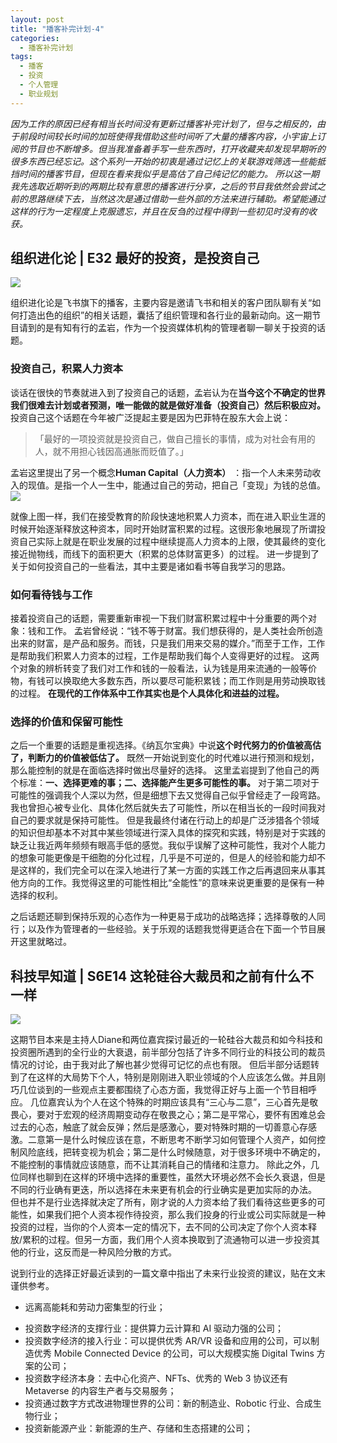 ```yaml
---
layout: post
title: "播客补完计划-4"
categories:
  - 播客补完计划
tags:
  - 播客
  - 投资
  - 个人管理
  - 职业规划
---
```


*因为工作的原因已经有相当长时间没有更新过播客补完计划了，但与之相反的，由于前段时间较长时间的加班使得我借助这些时间听了大量的播客内容，小宇宙上订阅的节目也不断增多。但当我准备着手写一些东西时，打开收藏夹却发现早期听的很多东西已经忘记。这个系列一开始的初衷是通过记忆上的关联游戏筛选一些能抵挡时间的播客节目，但现在看来我似乎是高估了自己纯记忆的能力。
所以这一期我先选取近期听到的两期比较有意思的播客进行分享，之后的节目我依然会尝试之前的思路继续下去，当然这次是通过借助一些外部的方法来进行辅助。希望能通过这样的行为一定程度上克服遗忘，并且在反刍的过程中得到一些初见时没有的收获。*


## 组织进化论 | E32 最好的投资，是投资自己
![](https://github.com/Boycetoon/MinusType/blob/master/image/微信图片_20220608230353.jpg?raw=true)

组织进化论是飞书旗下的播客，主要内容是邀请飞书和相关的客户团队聊有关“如何打造出色的组织”的相关话题，囊括了组织管理和各行业的最新动向。这一期节目请到的是有知有行的孟岩，作为一个投资媒体机构的管理者聊一聊关于投资的话题。
### 投资自己，积累人力资本
谈话在很快的节奏就进入到了投资自己的话题，孟岩认为在**当今这个不确定的世界我们很难去计划或者预测，唯一能做的就是做好准备（投资自己）然后积极应对。** 投资自己这个话题在今年被广泛提起主要是因为巴菲特在股东大会上说：

>「最好的一项投资就是投资自己，做自己擅长的事情，成为对社会有用的人，就不用担心钱因高通胀而贬值了。」

孟岩这里提出了另一个概念**Human Capital（人力资本）** ：指一个人未来劳动收入的现值。是指一个人一生中，能通过自己的劳动，把自己「变现」为钱的总值。
![](https://github.com/Boycetoon/MinusType/blob/master/image/7c27499f-a8e7-496c-a989-38831d15e966.png?raw=true)

就像上图一样，我们在接受教育的阶段快速地积累人力资本，而在进入职业生涯的时候开始逐渐释放这种资本，同时开始财富积累的过程。这很形象地展现了所谓投资自己实际上就是在职业发展的过程中继续提高人力资本的上限，使其最终的变化接近抛物线，而线下的面积更大（积累的总体财富更多）的过程。
进一步提到了关于如何投资自己的一些看法，其中主要是诸如看书等自我学习的思路。

### 如何看待钱与工作
接着投资自己的话题，需要重新审视一下我们财富积累过程中十分重要的两个对象：钱和工作。
孟岩曾经说：“钱不等于财富。我们想获得的，是人类社会所创造出来的财富，是产品和服务。而钱，只是我们用来交易的媒介。”而至于工作，工作是帮助我们积累人力资本的过程，工作是帮助我们每个人变得更好的过程。
这两个对象的辨析转变了我们对工作和钱的一般看法，认为钱是用来流通的一般等价物，有钱可以换取绝大多数东西，所以要尽可能积累钱；而工作则是用劳动换取钱的过程。
**在现代的工作体系中工作其实也是个人具体化和进益的过程。**

### 选择的价值和保留可能性
之后一个重要的话题是重视选择。《纳瓦尔宝典》中说**这个时代努力的价值被高估了，判断力的价值被低估了。** 既然一开始说到变化的时代难以进行预测和规划，那么能控制的就是在面临选择时做出尽量好的选择。
这里孟岩提到了他自己的两个标准：**一、选择更难的事；二、选择能产生更多可能性的事。**
对于第二项对于可能性的强调我个人深以为然，但是细想下去又觉得自己似乎曾经走了一段弯路。我也曾担心被专业化、具体化然后就失去了可能性，所以在相当长的一段时间我对自己的要求就是保持可能性。
但是我最终付诸在行动上的却是广泛涉猎各个领域的知识但却基本不对其中某些领域进行深入具体的探究和实践，特别是对于实践的缺乏让我近两年频频有眼高手低的感觉。我似乎误解了这种可能性，我对个人能力的想象可能更像是干细胞的分化过程，几乎是不可逆的，但是人的经验和能力却不是这样的，我们完全可以在深入地进行了某一方面的实践工作之后再退回来从事其他方向的工作。我觉得这里的可能性相比“全能性”的意味来说更重要的是保有一种选择的权利。

之后话题还聊到保持乐观的心态作为一种更易于成功的战略选择；选择尊敬的人同行；以及作为管理者的一些经验。关于乐观的话题我觉得更适合在下面一个节目展开这里就略过。

## 科技早知道 | S6E14 这轮硅谷大裁员和之前有什么不一样
![](https://github.com/Boycetoon/MinusType/blob/master/image/微信图片_20220608230405.png?raw=true)

这期节目本来是主持人Diane和两位嘉宾探讨最近的一轮硅谷大裁员和如今科技和投资圈所遇到的全行业的大衰退，前半部分包括了许多不同行业的科技公司的裁员情况的讨论，由于我对此了解也甚少觉得可记忆的点也有限。
但后半部分话题转到了在这样的大局势下个人，特别是刚刚进入职业领域的个人应该怎么做。并且刚巧几位谈到的一些观点主要都围绕了心态方面，我觉得正好与上面一个节目相呼应。
几位嘉宾认为个人在这个特殊的时期应该具有“三心与二意”，三心首先是敬畏心，要对于宏观的经济周期变动存在敬畏之心；第二是平常心，要怀有困难总会过去的心态，触底了就会反弹；然后是感激心，要对特殊时期的一切善意心存感激。二意第一是什么时候应该在意，不断思考不断学习如何管理个人资产，如何控制风险底线，把转变视为机会；第二是什么时候随意，对于很多环境中不确定的，不能控制的事情就应该随意，而不让其消耗自己的情绪和注意力。
除此之外，几位同样也聊到在这样的环境中选择的重要性，虽然大环境必然不会长久衰退，但是不同的行业确有更迭，所以选择在未来更有机会的行业确实是更加实际的办法。
但也并不是行业选择就决定了所有，刚才说的人力资本给了我们看待这些更多的可能性，如果我们把个人资本视作待投资，那么我们投身的行业或公司实际就是一种投资的过程，当你的个人资本一定的情况下，去不同的公司决定了你个人资本释放/累积的过程。但另一方面，我们用个人资本换取到了流通物可以进一步投资其他的行业，这反而是一种风险分散的方式。

说到行业的选择正好最近读到的一篇文章中指出了未来行业投资的建议，贴在文末谨供参考。
-  远离高能耗和劳动力密集型的行业；
* 投资数字经济的支撑行业：提供算力云计算和 AI 驱动力强的公司；
* 投资数字经济的接入行业：可以提供优秀 AR/VR 设备和应用的公司，可以制造优秀 Mobile Connected Device 的公司，可以大规模实施 Digital Twins 方案的公司；
* 投资数字经济本身：去中心化资产、NFTs、优秀的 Web 3 协议还有 Metaverse 的内容生产者与交易服务；
* 投资通过数字方式改进物理世界的公司：新的制造业、Robotic 行业、合成生物行业；
* 投资新能源产业：新能源的生产、存储和生态搭建的公司；